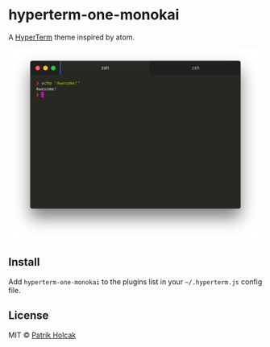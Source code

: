 # hyperterm-one-monokai
A [HyperTerm](https://hyperterm.org) theme inspired by atom.

![](screenshot.png)


## Install
Add `hyperterm-one-monokai` to the plugins list in your `~/.hyperterm.js` config file.

## License
MIT © [Patrik Holcak](http://holcak.com)
